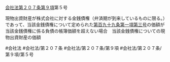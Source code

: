 [会社法第２０７条第９項](会社法＿＿＿＿第２０７条第９項)第５号

現物出資財産が株式会社に対する金銭債権（弁済期が到来しているものに限る。）であって、当該金銭債権について定められた[第百九十九条第一項第三号](会社法＿＿＿＿第１９９条第１項第３号)の価額が当該金銭債権に係る負債の帳簿価額を超えない場合　当該金銭債権についての現物出資財産の価額


#会社法
#会社法/第２０７条
#会社法/第２０７条/第９項
#会社法/第２０７条/第９項/第５号
